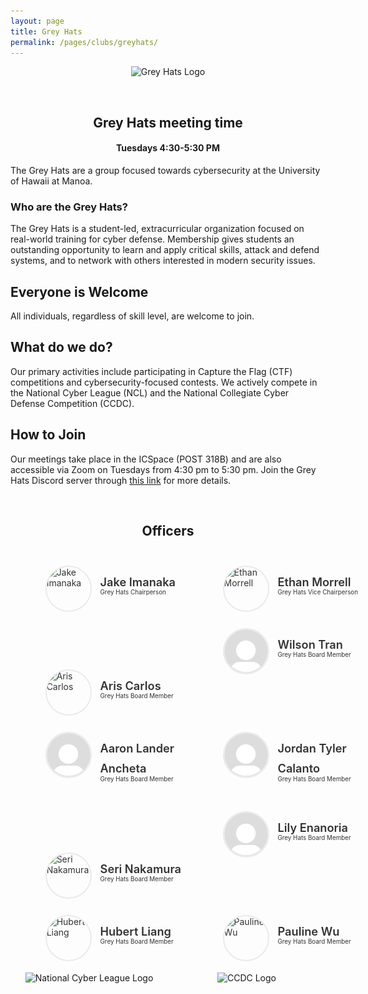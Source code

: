 ```yaml
---
layout: page
title: Grey Hats
permalink: /pages/clubs/greyhats/
---
```


<center>
	<figure class="full">
	  <img height="100px" width="300px" src="/assets/img/logos/greyhats.png" title="Grey Hats Logo" alt="Grey Hats Logo">
	</figure>
</center>
<br>
<center>
	<h2>Grey Hats meeting time</h2>
	<h4>Tuesdays 4:30-5:30 PM</h4>
</center>

The Grey Hats are a group focused towards cybersecurity at the University of Hawaii at Manoa.

### Who are the Grey Hats?

The Grey Hats is a student-led, extracurricular organization focused on real-world training for cyber defense. Membership gives students an outstanding opportunity to learn and apply critical skills, attack and defend systems, and to network with others interested in modern security issues.

## Everyone is Welcome

All individuals, regardless of skill level, are welcome to join.

## What do we do?

Our primary activities include participating in Capture the Flag (CTF) competitions and cybersecurity-focused contests. We actively compete in the National Cyber League (NCL) and the National Collegiate Cyber Defense Competition (CCDC).

## How to Join

Our meetings take place in the ICSpace (POST 318B) and are also accessible via Zoom on Tuesdays from 4:30 pm to 5:30 pm. Join the Grey Hats Discord server through [this link](https://discord.gg/r9xm9ZCVU3) for more details.

<br>

<center>
	<h2>Officers</h2>
</center>

<style>
	#officers-container {
		width: 130%;
		max-width: 900px;
		padding: 0 20px;
		box-sizing: border-box;
		margin: auto;
		text-align: center;
	}	
	#officers-container .officer {
		width: 280px;
		height: 100px;
		display: inline-block;
		color: #333;
		text-align: left;
		transition: transform .1s;
	}
	#officers-container .officer img {
		margin: 25px 10px;
		height: 70px;
		width: 70px;
		border: 2px solid #eaeaea;
		display: inline-block;
		border-radius: 50%;
	}
	#officers-container .officer .info {
		display: inline-block;
		vertical-align: top;
		width: 180px;
	}
	#officers-container .officer .info h2 {
		margin: 0;
		padding: 0;
		margin-top: 35px;
		font-weight: 600;
		display: inline-block;
		font-size: 1.3em;
		line-height: 1.8em;
		/* Font-Family Missing */
	}
	#officers-container .officer .info p {
		display: inline-block;
	 	/* Font-Family Missing */
	 	margin: 0;
	 	margin-top: -5px;
	 	font-size: .7em;
	 	vertical-align: top;
	}
</style>

<div id="officers-container">
	<div class="officer">
		<img src="/assets/img/logos/greyhats.png" alt="Jake Imanaka">
  	<div class="info">
  		<h2>Jake Imanaka</h2>
  		<br>
  		<p>Grey Hats Chairperson</p>
		</div>
	</div>
	<div class="officer">
		<img src="/assets/img/logos/ethan.jpg" alt="Ethan Morrell">
  	<div class="info">
  		<h2>Ethan Morrell</h2>
  		<br>
  		<p>Grey Hats Vice Chairperson</p>
		</div>
	</div>
<div class="officer">
    <img src="/assets/img/officers/aris.jpeg" alt="Aris Carlos">
    <div class="info">
     	<h2>Aris Carlos</h2>
     	<br>
     	<p>Grey Hats Board Member</p>
   </div>
  </div>
  <div class="officer">
		<img src="/assets/img/officers/default.png" alt="Wilson Tran">
		<div class="info">
			<h2>Wilson Tran</h2>
			<br>
			<p>Grey Hats Board Member</p>
		</div>
	</div>
	<div class="officer">
		<img src="/assets/img/officers/default.png" alt="Aaron Lander Ancheta">
		<div class="info">
			<h2>Aaron Lander Ancheta</h2>
			<br>
			<p>Grey Hats Board Member</p>
		</div>
	</div>
	<div class="officer">
		<img src="/assets/img/officers/default.png" alt="Jordan Tyler Calanto">
		<div class="info">
			<h2>Jordan Tyler Calanto</h2>
			<br>
			<p>Grey Hats Board Member</p>
		</div>
	</div>
	<div class="officer">
		<img src="/assets/img/officers/seri_nakamura.png" alt="Seri Nakamura">
		<div class="info">
			<h2>Seri Nakamura</h2>
			<br>
			<p>Grey Hats Board Member</p>
		</div>
	</div>
	<div class="officer">
		<img src="/assets/img/officers/default.png" alt="Lily Enanoria">
		<div class="info">
			<h2>Lily Enanoria</h2>
			<br>
			<p>Grey Hats Board Member</p>
    </div>
	</div>
  <div class="officer">
		<img src="/assets/img/officers/hurbert.png" alt="Hubert Liang">
		<div class="info">
			<h2>Hubert Liang</h2>
			<br>
			<p>Grey Hats Board Member</p>
    </div>
	</div>
	<div class="officer">
		<img src="/assets/img/officers/pauline.png" alt="Pauline Wu">
		<div class="info">
			<h2>Pauline Wu</h2>
			<br>
			<p>Grey Hats Board Member</p>
    </div>
	</div>
</div>
<br>

<center>
	<style>
		.column {
			float: left;
			width: 50%;
		}
		.row:after {
			content: "";
			display: table;
			clear: both;
		}
	</style>
	<div class="row">
		<div class="column">
			<img height="300px" width="300px" src="/assets/img/logos/ncl.jpeg" title="National Cyber League Logo" alt="National Cyber League Logo">
		</div>
		<div class="column">
			<img height="300px" width="300px" src="/assets/img/logos/ccdc.png" title="CCDC Logo" alt="CCDC Logo">
		</div>
	</div>
</center>
